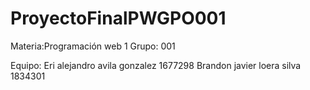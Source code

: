 # ProyectoFinalPWGPO001
Materia:Programación web 1
Grupo: 001

Equipo:
Eri alejandro avila gonzalez 1677298
Brandon javier loera silva 1834301

